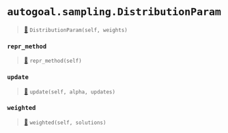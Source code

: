 # `autogoal.sampling.DistributionParam`

> [📝](https://github.com/autogal/autogoal/blob/master/autogoal/sampling/__init__.py#L421)
> `DistributionParam(self, weights)`

### `repr_method`

> [📝](https://github.com/autogoal/autogoal/blob/master/autogoal/utils/__init__.py#L87)
> `repr_method(self)`

### `update`

> [📝](https://github.com/autogoal/autogoal/blob/master/autogoal/sampling/__init__.py#L426)
> `update(self, alpha, updates)`

### `weighted`

> [📝](https://github.com/autogoal/autogoal/blob/master/autogoal/sampling/__init__.py#L434)
> `weighted(self, solutions)`

